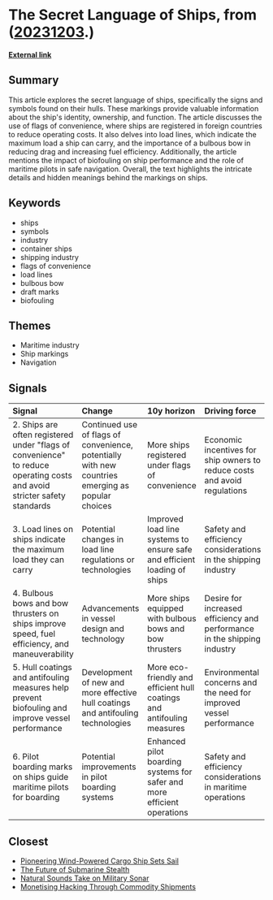 # __The Secret Language of Ships__, from ([20231203](https://kghosh.substack.com/p/20231203).)

__[External link](https://hakaimagazine.com/videos-visuals/the-secret-language-of-ships/)__



## Summary

This article explores the secret language of ships, specifically the signs and symbols found on their hulls. These markings provide valuable information about the ship's identity, ownership, and function. The article discusses the use of flags of convenience, where ships are registered in foreign countries to reduce operating costs. It also delves into load lines, which indicate the maximum load a ship can carry, and the importance of a bulbous bow in reducing drag and increasing fuel efficiency. Additionally, the article mentions the impact of biofouling on ship performance and the role of maritime pilots in safe navigation. Overall, the text highlights the intricate details and hidden meanings behind the markings on ships.

## Keywords

* ships
* symbols
* industry
* container ships
* shipping industry
* flags of convenience
* load lines
* bulbous bow
* draft marks
* biofouling

## Themes

* Maritime industry
* Ship markings
* Navigation

## Signals

| Signal                                                                                                                   | Change                                                                                            | 10y horizon                                                              | Driving force                                                             |
|:-------------------------------------------------------------------------------------------------------------------------|:--------------------------------------------------------------------------------------------------|:-------------------------------------------------------------------------|:--------------------------------------------------------------------------|
| 2. Ships are often registered under "flags of convenience" to reduce operating costs and avoid stricter safety standards | Continued use of flags of convenience, potentially with new countries emerging as popular choices | More ships registered under flags of convenience                         | Economic incentives for ship owners to reduce costs and avoid regulations |
| 3. Load lines on ships indicate the maximum load they can carry                                                          | Potential changes in load line regulations or technologies                                        | Improved load line systems to ensure safe and efficient loading of ships | Safety and efficiency considerations in the shipping industry             |
| 4. Bulbous bows and bow thrusters on ships improve speed, fuel efficiency, and maneuverability                           | Advancements in vessel design and technology                                                      | More ships equipped with bulbous bows and bow thrusters                  | Desire for increased efficiency and performance in the shipping industry  |
| 5. Hull coatings and antifouling measures help prevent biofouling and improve vessel performance                         | Development of new and more effective hull coatings and antifouling technologies                  | More eco-friendly and efficient hull coatings and antifouling measures   | Environmental concerns and the need for improved vessel performance       |
| 6. Pilot boarding marks on ships guide maritime pilots for boarding                                                      | Potential improvements in pilot boarding systems                                                  | Enhanced pilot boarding systems for safer and more efficient operations  | Safety and efficiency considerations in maritime operations               |

## Closest

* [Pioneering Wind-Powered Cargo Ship Sets Sail](17a6704a82824be2f5910ebceee7ec75)
* [The Future of Submarine Stealth](a2d71b9650498c986e12d44183e3fcfd)
* [Natural Sounds Take on Military Sonar](21724ff06f805efad0fe188ab899b1cc)
* [Monetising Hacking Through Commodity Shipments](af7a13a1e97a8ebff3d521dabea087ce)